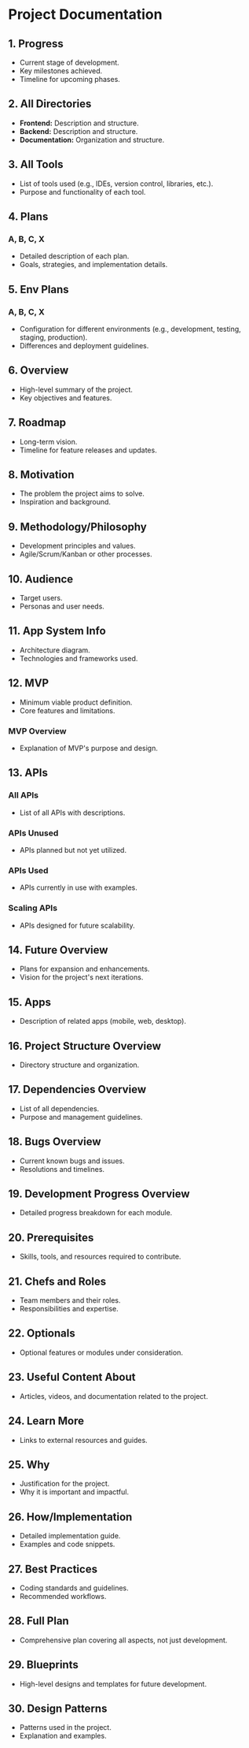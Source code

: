# Project Documentation

## 1. Progress
- Current stage of development.
- Key milestones achieved.
- Timeline for upcoming phases.

## 2. All Directories
- **Frontend:** Description and structure.
- **Backend:** Description and structure.
- **Documentation:** Organization and structure.

## 3. All Tools
- List of tools used (e.g., IDEs, version control, libraries, etc.).
- Purpose and functionality of each tool.

## 4. Plans
### A, B, C, X
- Detailed description of each plan.
- Goals, strategies, and implementation details.

## 5. Env Plans
### A, B, C, X
- Configuration for different environments (e.g., development, testing, staging, production).
- Differences and deployment guidelines.

## 6. Overview
- High-level summary of the project.
- Key objectives and features.

## 7. Roadmap
- Long-term vision.
- Timeline for feature releases and updates.

## 8. Motivation
- The problem the project aims to solve.
- Inspiration and background.

## 9. Methodology/Philosophy
- Development principles and values.
- Agile/Scrum/Kanban or other processes.

## 10. Audience
- Target users.
- Personas and user needs.

## 11. App System Info
- Architecture diagram.
- Technologies and frameworks used.

## 12. MVP
- Minimum viable product definition.
- Core features and limitations.

### MVP Overview
- Explanation of MVP's purpose and design.

## 13. APIs
### All APIs
- List of all APIs with descriptions.

### APIs Unused
- APIs planned but not yet utilized.

### APIs Used
- APIs currently in use with examples.

### Scaling APIs
- APIs designed for future scalability.

## 14. Future Overview
- Plans for expansion and enhancements.
- Vision for the project's next iterations.

## 15. Apps
- Description of related apps (mobile, web, desktop).

## 16. Project Structure Overview
- Directory structure and organization.

## 17. Dependencies Overview
- List of all dependencies.
- Purpose and management guidelines.

## 18. Bugs Overview
- Current known bugs and issues.
- Resolutions and timelines.

## 19. Development Progress Overview
- Detailed progress breakdown for each module.

## 20. Prerequisites
- Skills, tools, and resources required to contribute.

## 21. Chefs and Roles
- Team members and their roles.
- Responsibilities and expertise.

## 22. Optionals
- Optional features or modules under consideration.

## 23. Useful Content About
- Articles, videos, and documentation related to the project.

## 24. Learn More
- Links to external resources and guides.

## 25. Why
- Justification for the project.
- Why it is important and impactful.

## 26. How/Implementation
- Detailed implementation guide.
- Examples and code snippets.

## 27. Best Practices
- Coding standards and guidelines.
- Recommended workflows.

## 28. Full Plan
- Comprehensive plan covering all aspects, not just development.

## 29. Blueprints
- High-level designs and templates for future development.

## 30. Design Patterns
- Patterns used in the project.
- Explanation and examples.
